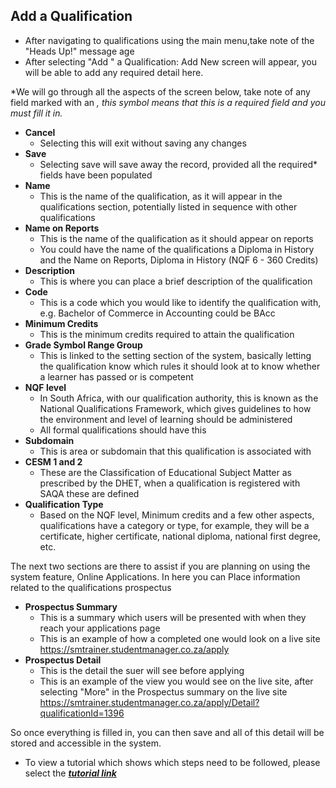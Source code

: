 ## **Add a Qualification**
- After navigating to qualifications using the main menu,take note of the "Heads Up!" message age 
- After selecting "Add " a Qualification: Add New screen will appear, you will be able to add any required detail here.

*We will go through all the aspects of the screen below, take note of any field marked with an *, this symbol means that this is a required field and you must fill it in.*
- **Cancel**
	- Selecting this will exit without saving any changes
- **Save**
	- Selecting save will save away the record, provided all the required* fields have been populated
- **Name**
	- This is the name of the qualification, as it will appear in the qualifications section, potentially listed in sequence with other qualifications
- **Name on Reports**
	- This is the name of the qualification as it should appear on reports
	- You could have the name of the qualifications a Diploma in History and the Name on Reports, Diploma in History (NQF 6 - 360 Credits)
- **Description**
	- This is where you can place a brief description of the qualification
- **Code**
	- This is a code which you would like to identify the qualification with, e.g. Bachelor of Commerce in Accounting could be BAcc
- **Minimum Credits**
	- This is the minimum credits required to attain the qualification
- **Grade Symbol Range Group**
	- This is linked to the setting section of the system, basically letting the qualification know which rules it should look at to know whether a learner has passed or is competent
- **NQF level**
	- In South Africa, with our qualification authority, this is known as the National Qualifications Framework, which gives guidelines to how the environment and level of learning should be administered
	- All formal qualifications should have this
- **Subdomain**
	- This is area or subdomain that this qualification is associated with
- **CESM 1 and 2**
	- These are the Classification of Educational Subject Matter as prescribed by the DHET, when a qualification is registered with SAQA these are defined
-	**Qualification Type**
	- Based on the NQF level, Minimum credits and a few other aspects, qualifications have a category or type, for example, they will be a certificate, higher certificate, national diploma, national first degree, etc.

 
The next two sections are there to assist if you are planning on using the system feature, Online Applications. In here you can Place information related to the qualifications prospectus

- **Prospectus Summary**
	- This is a summary which users will be presented with when they reach your applications page
	- This is an example of how a completed one would look on a live site https://smtrainer.studentmanager.co.za/apply
- **Prospectus Detail**
	- This is the detail the suer will see before applying
	- This is an example of the view you would see on the live site, after selecting "More" in the Prospectus summary on the live site https://smtrainer.studentmanager.co.za/apply/Detail?qualificationId=1396
 
So once everything is filled in, you can then save and all of this detail will be stored and accessible in the system.

- To view a tutorial which shows which steps need to be followed, please select the [**_tutorial link_**](https://www.iorad.com/player/135770/Adding-a-Qualification)

